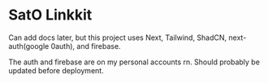 # SatO Linkkit

Can add docs later, but this project uses Next, Tailwind, ShadCN, next-auth(google 0auth), and firebase. 

The auth and firebase are on my personal accounts rn. Should probably be updated before deployment.
